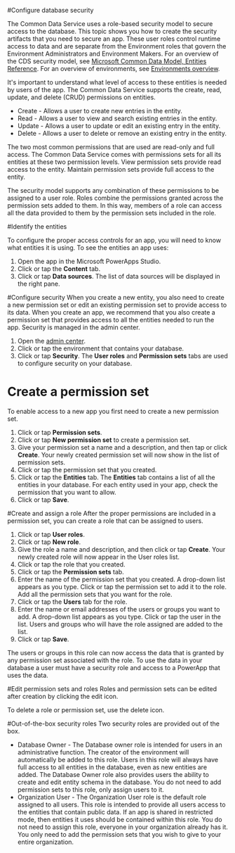 <properties
	pageTitle="Configure database security"
	description="Configure database security"
	services="powerapps"
	documentationCenter="na"
	authors="maertenm"
	manager="robinarh"
	editor=""
	tags=""/>

<tags
   ms.service="powerapps"
   ms.devlang="na"
   ms.topic="article"
   ms.tgt_pltfrm="na"
   ms.workload="na"
   ms.date="10/28/2016"
   ms.author="robinr"/>
   
#Configure database security

The Common Data Service uses a role-based security model to secure access to the database. This topic shows you how to create the security artifacts that you need to secure an app. These user roles control runtime access to data and are separate from the Environment roles that govern the Environment Administrators and Environment Makers. For an overview of the CDS security model, see [Microsoft Common Data Model, Entities Reference](http://download.microsoft.com/download/8/9/5/8956ED58-A9B0-40DF-8CB0-BC13AD8DB6E2/CDMEntityReference.docx). For an overview of environments, see [Environments overview](environments-overview.md).

It's important to understand what level of access to these entities is needed by users of the app. The Common Data Service supports the create, read, update, and delete (CRUD) permissions on entities. 

- Create - Allows a user to create new entries in the entity.
- Read - Allows a user to view and search existing entries in the entity.
- Update - Allows a user to update or edit an existing entry in the entity.
- Delete - Allows a user to delete or remove an existing entry in the entity.

The two most common permissions that are used are read-only and full access. The Common Data Service comes with permissions sets for all its entities at these two permission levels. View permission sets provide read access to the entity. Maintain  permission sets provide full access to the entity. 

The security model supports any combination of these permissions to be assigned to a user role. Roles combine the permissions granted across the permission sets added to them. In this way, members of a role can access all the data provided to them by the permission sets included in the role. 

#Identify the entities

To configure the proper access controls for an app, you will need to know what entities it is using. To see the entities an app uses:

1. Open the app in the Microsoft PowerApps Studio.
1. Click or tap the **Content** tab.
1. Click or tap **Data sources**. The list of data sources will be displayed in the right pane.

#Configure security
When you create a new entity, you also need to create a new permission set or edit an existing permission set to provide access to its data. When you create an app, we recommend that you also create a permission set that provides access to all the entities needed to run the app. Security is managed in the admin center.

1. Open the [admin center](https://admin.powerapps.com).
1. Click or tap the environment that contains your database.
1. Click or tap **Security**. The **User roles** and **Permission sets** tabs are used to configure security on your database.

# Create a permission set
To enable access to a new app you first need to create a new permission set.

1. Click or tap **Permission sets**.
1. Click or tap **New permission set** to create a permission set.
1. Give your permission set a name and a description, and then tap or click **Create**. Your newly created permission set will now show in the list of permission sets.
1. Click or tap the permission set that you created.
1. Click or tap the **Entities** tab. The **Entities** tab contains a list of all the entities in your database. For each entity used in your app, check the permission that you want to allow.
1. Click or tap **Save**.

#Create and assign a role
After the proper permissions are included in a permission set, you can create a role that can be assigned to users.

1. Click or tap **User roles**.
1. Click or tap **New role**.
1. Give the role a name and description, and then click or tap **Create**. Your newly created role will now appear in the User roles list.
1. Click or tap the role that you created.
1. Click or tap the **Permission sets** tab.
1. Enter the name of the permission set that you created. A drop-down list appears as you type. Click or tap the permission set to add it to the role. Add all the permission sets that you want for the role.
1. Click or tap the **Users** tab for the role.
1. Enter the name or email addresses of the users or groups you want to add. A drop-down list appears as you type. Click or tap the user in the list. Users and groups who will have the role assigned are added to the list. 
1. Click or tap **Save**.

The users or groups in this role can now access the data that is granted by any permission set associated with the role. To use the data in your database a user must have a security role and access to a PowerApp that uses the data. 

#Edit permission sets and roles
Roles and permission sets can be edited after creation by clicking the edit icon.

To delete a role or permission set, use the delete icon.

#Out-of-the-box security roles
Two security roles are provided out of the box.
- Database Owner - The Database owner role is intended for users in an administrative function. The creator of the environment will automatically be added to this role. Users in this role will always have full access to all entities in the database, even as new entities are added. The Database Owner role also provides users the ability to create and edit entity schema in the database. You do not need to add permission sets to this role, only assign users to it.
- Organization User - The Organization User role is the default role assigned to all users. This role is intended to provide all users access to the entities that contain public data. If an app is shared in restricted mode, then entities it uses should be contained within this role. You do not need to assign this role, everyone in your organization already has it. You only need to add the permission sets that you wish to give to your entire organization.
